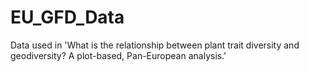 # EU_GFD_Data
Data used in 'What is the relationship between plant trait diversity and geodiversity? A plot-based, Pan-European analysis.' 
